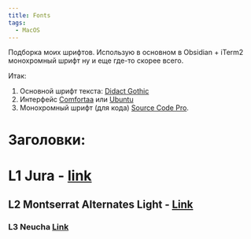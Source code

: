 ```yaml
---
title: Fonts
tags:
  - MacOS
---
```

Подборка моих шрифтов. Использую в основном в Obsidian + iTerm2 монохромный шрифт ну и еще где-то скорее всего.

Итак:

1. Основной шрифт текста: [Didact Gothic](https://fonts.google.com/?query=Didact+Gothic)
2. Интерфейс [Comfortaa](https://fonts.google.com/specimen/Comfortaa?classification=Display&stroke=Sans+Serif&vfonly=true) или [Ubuntu](https://fonts.google.com/specimen/Ubuntu)
3. Монохромный шрифт (для кода) [Source Code Pro](https://fonts.google.com/specimen/Source+Code+Pro). 

# Заголовки:
# L1 Jura - [link](https://fonts.google.com/specimen/Jura)
## L2 Montserrat Alternates Light - [Link](https://fonts.google.com/specimen/Montserrat+Alternates)
### L3 Neucha [Link](https://fonts.google.com/specimen/Neucha)

